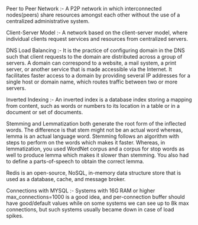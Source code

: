 Peer to Peer Network :- A P2P network in which interconnected nodes(peers) share resources amongst each other without the use of a centralized administrative system.



Client-Server Model :- A network based on the client-server model, where individual clients request services and resources from centralized servers.

DNS Load Balancing :- It is the practice of configuring domain in the DNS such that client requests to the domain are distributed across a group of servers. A domain can 
        correspond to a website, a mail system, a print server, or another service that is made accessible via the Internet. It facilitates faster access to a domain by 
        providing several IP addresses for a single host or domain name, which routes traffic between two or more servers.
        
       
Inverted Indexing :- An inverted index is a database index storing a mapping from content, such as words or numbers to its location in a table or in a document or set of documents.       

Stemming and Lemmatization both generate the root form of the inflected words. The difference is that stem might not be an actual word whereas, lemma is an actual language word.
Stemming follows an algorithm with steps to perform on the words which makes it faster. Whereas, in lemmatization, you used WordNet corpus and a corpus for stop words as well
to produce lemma which makes it slower than stemming. You also had to define a parts-of-speech to obtain the correct lemma.


Redis is an open-source, NoSQL, in-memory data structure store that is used as a database, cache, and message broker.

Connections with MYSQL :-  Systems with 16G RAM or higher max_connections=1000 is a good idea, and per-connection buffer should have good/default values while on some systems
                            we can see up to 8k max connections, but such systems usually became down in case of load spikes.
                            



